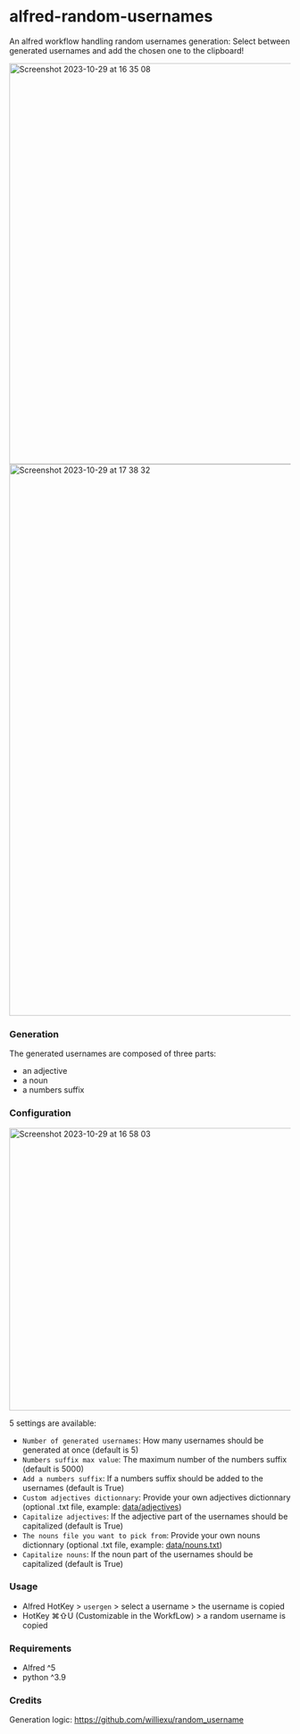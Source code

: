 # alfred-random-usernames
An alfred workflow handling random usernames generation: Select between generated usernames and add the chosen one to the clipboard!

<img width="718" alt="Screenshot 2023-10-29 at 16 35 08" src="https://github.com/Alhuin/alfred-random-usernames/assets/29608747/2c7996b2-3bd8-4921-bcce-36c4ab57c329">
<img width="988" alt="Screenshot 2023-10-29 at 17 38 32" src="https://github.com/Alhuin/alfred-random-usernames/assets/29608747/a641ec3c-bf18-4538-82ac-5ed68ca25775">

### Generation
The generated usernames are composed of three parts:
- an adjective
- a noun
- a numbers suffix

### Configuration
<img width="506" alt="Screenshot 2023-10-29 at 16 58 03" src="https://github.com/Alhuin/alfred-random-usernames/assets/29608747/0366f38e-a293-4e18-8a26-92b782bb72b1">

5 settings are available:
- `Number of generated usernames`: How many usernames should be generated at once (default is 5)
- `Numbers suffix max value`: The maximum number of the numbers suffix (default is 5000)
- `Add a numbers suffix`: If a numbers suffix should be added to the usernames (default is True)
- `Custom adjectives dictionnary`: Provide your own adjectives dictionnary (optional .txt file, example: [data/adjectives](data/adjectives.txt))
- `Capitalize adjectives`: If the adjective part of the usernames should be capitalized (default is True)
- `The nouns file you want to pick from`: Provide your own nouns dictionnary (optional .txt file, example: [data/nouns.txt](data/nouns.txt))
- `Capitalize nouns`: If the noun part of the usernames should be capitalized (default is True)

### Usage
- Alfred HotKey > `usergen` > select a username > the username is copied
- HotKey ⌘⇧U (Customizable in the WorkfLow) > a random username is copied


### Requirements
- Alfred ^5
- python ^3.9

### Credits
Generation logic: https://github.com/williexu/random_username
